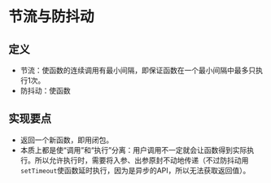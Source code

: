 # 节流与防抖动

## 定义

- 节流：使函数的连续调用有最小间隔，即保证函数在一个最小间隔中最多只执行1次。
- 防抖动：使函数

## 实现要点

- 返回一个新函数，即用闭包。
- 本质上都是使“调用”和“执行”分离：用户调用不一定就会让函数得到实际执行。所以允许执行时，需要将入参、出参原封不动地传递（不过防抖动用`setTimeout`使函数延时执行，因为是异步的API，所以无法获取返回值）。
